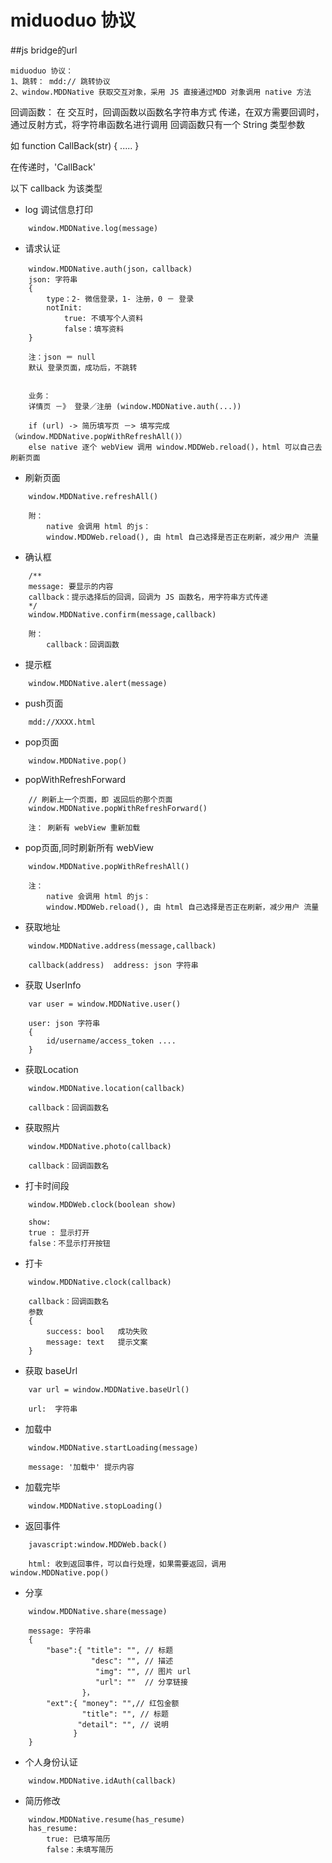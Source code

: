 miduoduo 协议
=====================

##js bridge的url
```
miduoduo 协议：
1、跳转： mdd:// 跳转协议
2、window.MDDNative 获取交互对象，采用 JS 直接通过MDD 对象调用 native 方法
```


回调函数：
在 交互时，回调函数以函数名字符串方式 传递，在双方需要回调时，通过反射方式，将字符串函数名进行调用
回调函数只有一个 String 类型参数

如
function CallBack(str) {
    .....
}

在传递时，'CallBack'

以下 callback 为该类型

* log 调试信息打印
```
    window.MDDNative.log(message)

```

* 请求认证
```
    window.MDDNative.auth(json，callback)
    json: 字符串
    {
        type：2- 微信登录，1- 注册，0 － 登录
        notInit:
            true: 不填写个人资料
            false：填写资料
    }
    
    注：json ＝ null
    默认 登录页面，成功后，不跳转


    业务：
    详情页 －》 登录／注册 (window.MDDNative.auth(...)) 

    if (url) -> 简历填写页 －> 填写完成（window.MDDNative.popWithRefreshAll()）
    else native 逐个 webView 调用 window.MDDWeb.reload()，html 可以自己去刷新页面
```

* 刷新页面
```
    window.MDDNative.refreshAll()
        
    附：
        native 会调用 html 的js：
        window.MDDWeb.reload(), 由 html 自己选择是否正在刷新，减少用户 流量
```

* 确认框
```
    /**
    message: 要显示的内容
    callback：提示选择后的回调，回调为 JS 函数名，用字符串方式传递
    */
    window.MDDNative.confirm(message,callback)

    附：
        callback：回调函数

```

* 提示框
```
    window.MDDNative.alert(message)

```

* push页面
```
    mdd://XXXX.html
```

* pop页面
```
    window.MDDNative.pop()
```

* popWithRefreshForward
```
    // 刷新上一个页面，即 返回后的那个页面
    window.MDDNative.popWithRefreshForward()

    注： 刷新有 webView 重新加载
```

* pop页面,同时刷新所有 webView
```
    window.MDDNative.popWithRefreshAll()

    注：
        native 会调用 html 的js：
        window.MDDWeb.reload(), 由 html 自己选择是否正在刷新，减少用户 流量

```

* 获取地址
```
    window.MDDNative.address(message,callback)

    callback(address)  address: json 字符串
```

* 获取 UserInfo
```
    var user = window.MDDNative.user()

    user: json 字符串
    {
        id/username/access_token ....
    }
```

* 获取Location
```
    window.MDDNative.location(callback)

    callback：回调函数名
```
* 获取照片
```
    window.MDDNative.photo(callback)

    callback：回调函数名
```

* 打卡时间段
```
    window.MDDWeb.clock(boolean show)
    
    show: 
    true : 显示打开
    false：不显示打开按钮
```

* 打卡
```
    window.MDDNative.clock(callback)

    callback：回调函数名
    参数     
    {
        success: bool   成功失败
        message: text   提示文案
    }
```

* 获取 baseUrl
```
    var url = window.MDDNative.baseUrl()

    url:  字符串
```
* 加载中
```
    window.MDDNative.startLoading(message)
    
    message: '加载中' 提示内容
```

* 加载完毕
```
    window.MDDNative.stopLoading()

```

* 返回事件
```
    javascript:window.MDDWeb.back()

    html: 收到返回事件，可以自行处理，如果需要返回，调用 window.MDDNative.pop()
```

* 分享
```
    window.MDDNative.share(message)
    
    message: 字符串
    {
        "base":{ "title": "", // 标题
                  "desc": "", // 描述
                   "img": "", // 图片 url
                   "url": ""  // 分享链接
                }，
        "ext":{ "money": "",// 红包金额 
                "title": "", // 标题 
               "detail": "", // 说明 
              }
    }
```
* 个人身份认证
```
    window.MDDNative.idAuth(callback)
```
* 简历修改
```
    window.MDDNative.resume(has_resume)
    has_resume:
        true: 已填写简历
        false：未填写简历
```


